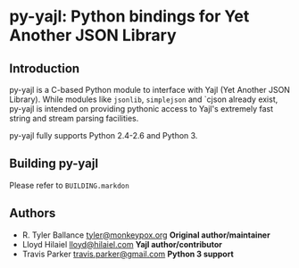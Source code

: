 py-yajl: Python bindings for Yet Another JSON Library
======================================================


Introduction
--------------
py-yajl is a C-based Python module to interface
with Yajl (Yet Another JSON Library). While modules like `jsonlib`, 
`simplejson` and `cjson already exist, py-yajl is intended on providing
pythonic access to Yajl's extremely fast string and stream parsing 
facilities.

py-yajl fully supports Python 2.4-2.6 and Python 3.


Building py-yajl
-----------------
Please refer to `BUILDING.markdon`

Authors
---------
  * R. Tyler Ballance <tyler@monkeypox.org> **Original author/maintainer**
  * Lloyd Hilaiel <lloyd@hilaiel.com>  **Yajl author/contributor**
  * Travis Parker <travis.parker@gmail.com> **Python 3 support**
